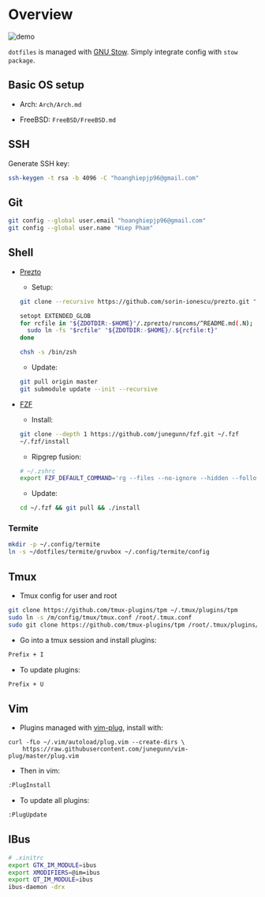 # Overview

![demo](https://i.imgur.com/r7Gcmxe.png)

`dotfiles` is managed with [GNU Stow](https://www.gnu.org/software/stow/manual/stow.html).
Simply integrate config with `stow package`.


## Basic OS setup

+ Arch: `Arch/Arch.md`

+ FreeBSD: `FreeBSD/FreeBSD.md`


## SSH

Generate SSH key:

```sh
ssh-keygen -t rsa -b 4096 -C "hoanghiepjp96@gmail.com"
```


## Git

```sh
git config --global user.email "hoanghiepjp96@gmail.com"
git config --global user.name "Hiep Pham"
```


## Shell

* [Prezto](https://github.com/sorin-ionescu/prezto)

    + Setup:

    ```sh
    git clone --recursive https://github.com/sorin-ionescu/prezto.git "${ZDOTDIR:-$HOME}/.zprezto"

    setopt EXTENDED_GLOB
    for rcfile in "${ZDOTDIR:-$HOME}"/.zprezto/runcoms/^README.md(.N); do
      sudo ln -fs "$rcfile" "${ZDOTDIR:-$HOME}/.${rcfile:t}"
    done

    chsh -s /bin/zsh
    ```

    + Update:

    ```sh
    git pull origin master
    git submodule update --init --recursive
    ```


* [FZF](https://github.com/junegunn/fzf.git)

    * Install:

    ```sh
    git clone --depth 1 https://github.com/junegunn/fzf.git ~/.fzf
    ~/.fzf/install
    ```

    * Ripgrep fusion:

    ```sh
    # ~/.zshrc
    export FZF_DEFAULT_COMMAND='rg --files --no-ignore --hidden --follow --glob "!.git/*"'
    ```

    * Update:

    ```sh
    cd ~/.fzf && git pull && ./install
    ```


### Termite

```sh
mkdir -p ~/.config/termite
ln -s ~/dotfiles/termite/gruvbox ~/.config/termite/config
```


## Tmux

+ Tmux config for user and root

```sh
git clone https://github.com/tmux-plugins/tpm ~/.tmux/plugins/tpm
sudo ln -s /m/config/tmux/tmux.conf /root/.tmux.conf
sudo git clone https://github.com/tmux-plugins/tpm /root/.tmux/plugins/tpm
```

+ Go into a tmux session and install plugins:

```sh
Prefix + I
```

+ To update plugins:

```sh
Prefix + U
```


## Vim

+ Plugins managed with [vim-plug](https://github.com/junegunn/vim-plug#installation), install with:

```
curl -fLo ~/.vim/autoload/plug.vim --create-dirs \
    https://raw.githubusercontent.com/junegunn/vim-plug/master/plug.vim
```

+ Then in vim:

```sh
:PlugInstall
```

+ To update all plugins:

```sh
:PlugUpdate
```


## IBus

```sh
# .xinitrc
export GTK_IM_MODULE=ibus
export XMODIFIERS=@im=ibus
export QT_IM_MODULE=ibus
ibus-daemon -drx
```
